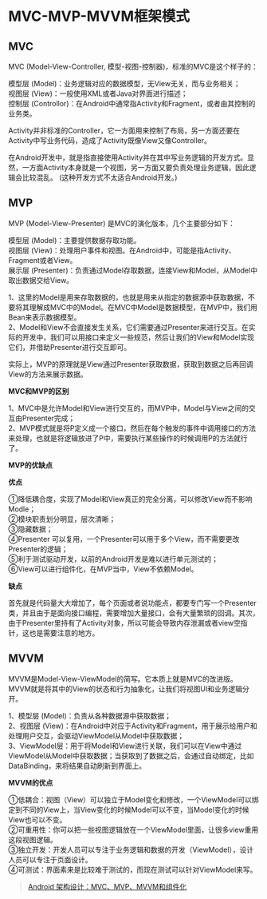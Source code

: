 # MVC-MVP-MVVM框架模式

## MVC

MVC (Model-View-Controller, 模型-视图-控制器)，标准的MVC是这个样子的：

模型层 (Model)：业务逻辑对应的数据模型，无View无关，而与业务相关；  
视图层 (View)：一般使用XML或者Java对界面进行描述；  
控制层 (Controllor)：在Android中通常指Activity和Fragment，或者由其控制的业务类。

Activity并非标准的Controller，它一方面用来控制了布局，另一方面还要在Activity中写业务代码，造成了Activity既像View又像Controller。

在Android开发中，就是指直接使用Activity并在其中写业务逻辑的开发方式。显然，一方面Activity本身就是一个视图，另一方面又要负责处理业务逻辑，因此逻辑会比较混乱。
(这种开发方式不太适合Android开发。)

## MVP

MVP (Model-View-Presenter) 是MVC的演化版本，几个主要部分如下：

模型层 (Model)：主要提供数据存取功能。  
视图层 (View)：处理用户事件和视图。在Android中，可能是指Activity、Fragment或者View。  
展示层 (Presenter)：负责通过Model存取数据，连接View和Model，从Model中取出数据交给View。  

1、这里的Model是用来存取数据的，也就是用来从指定的数据源中获取数据，不要将其理解成MVC中的Model。在MVC中Model是数据模型，在MVP中，我们用Bean来表示数据模型。  
2、Model和View不会直接发生关系，它们需要通过Presenter来进行交互。在实际的开发中，我们可以用接口来定义一些规范，然后让我们的View和Model实现它们，并借助Presenter进行交互即可。

实际上，MVP的原理就是View通过Presenter获取数据，获取到数据之后再回调View的方法来展示数据。

**MVC和MVP的区别**

1、MVC中是允许Model和View进行交互的，而MVP中，Model与View之间的交互由Presenter完成；  
2、MVP模式就是将P定义成一个接口，然后在每个触发的事件中调用接口的方法来处理，也就是将逻辑放进了P中，需要执行某些操作的时候调用P的方法就行了。

**MVP的优缺点**

**优点**

①降低耦合度，实现了Model和View真正的完全分离，可以修改View而不影响Modle；  
②模块职责划分明显，层次清晰；  
③隐藏数据；  
④Presenter 可以复用，一个Presenter可以用于多个View，而不需要更改Presenter的逻辑；  
⑤利于测试驱动开发，以前的Android开发是难以进行单元测试的；  
⑥View可以进行组件化，在MVP当中，View不依赖Model。  

**缺点**

首先就是代码量大大增加了，每个页面或者说功能点，都要专门写一个Presenter类，并且由于是面向接口编程，需要增加大量接口，会有大量繁琐的回调。其次，由于Presenter里持有了Activity对象，所以可能会导致内存泄漏或者view空指针，这也是需要注意的地方。  

## MVVM

MVVM是Model-View-ViewModel的简写。它本质上就是MVC的改进版。MVVM就是将其中的View的状态和行为抽象化，让我们将视图UI和业务逻辑分开。

1、模型层 (Model)：负责从各种数据源中获取数据；  
2、视图层 (View)：在Android中对应于Activity和Fragment，用于展示给用户和处理用户交互，会驱动ViewModel从Model中获取数据；  
3、ViewModel层：用于将Model和View进行关联，我们可以在View中通过ViewModel从Model中获取数据；当获取到了数据之后，会通过自动绑定，比如DataBinding，来将结果自动刷新到界面上。

**MVVM的优点**

①低耦合：视图（View）可以独立于Model变化和修改，一个ViewModel可以绑定到不同的View上，当View变化的时候Model可以不变，当Model变化的时候View也可以不变。  
②可重用性：你可以把一些视图逻辑放在一个ViewModel里面，让很多view重用这段视图逻辑。  
③独立开发：开发人员可以专注于业务逻辑和数据的开发（ViewModel），设计人员可以专注于页面设计。  
④可测试：界面素来是比较难于测试的，而现在测试可以针对ViewModel来写。  




> [Android 架构设计：MVC、MVP、MVVM和组件化](https://www.jianshu.com/p/aeb7dad34f05)